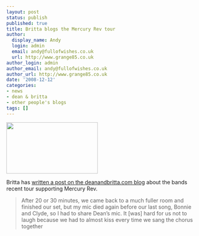 ```yaml
---
layout: post
status: publish
published: true
title: Britta blogs the Mercury Rev tour
author:
  display_name: Andy
  login: admin
  email: andy@fullofwishes.co.uk
  url: http://www.grange85.co.uk
author_login: admin
author_email: andy@fullofwishes.co.uk
author_url: http://www.grange85.co.uk
date: '2008-12-12'
categories:
- news
- dean & britta
- other people's blogs
tags: []
---
```

<div class="imagebox-a"><a title="Dean & Britta share a mic, by brilliancy" alt="Dean & Britta share a mic, by brilliancy" href="http://www.flickr.com/photos/brilliancy/3093859365/"><img src="https://farm4.static.flickr.com/3254/3093859365_c67355ec35_m.jpg" width="240" height="135"></a></div>
<p>Britta has <a href="https://web.archive.org/web/20081212+/http://www.deanandbritta.com/blog/?p=194">written a post on the deanandbritta.com blog</a> about the bands recent tour supporting Mercury Rev.</p>
<blockquote><p>After 20 or 30 minutes, we came back to a much fuller room and finished our set, but my mic died again before our last song, Bonnie and Clyde, so I had to share Dean’s mic. It [was] hard for us not to laugh because we had to almost kiss every time we sang the chorus together</p></blockquote>
